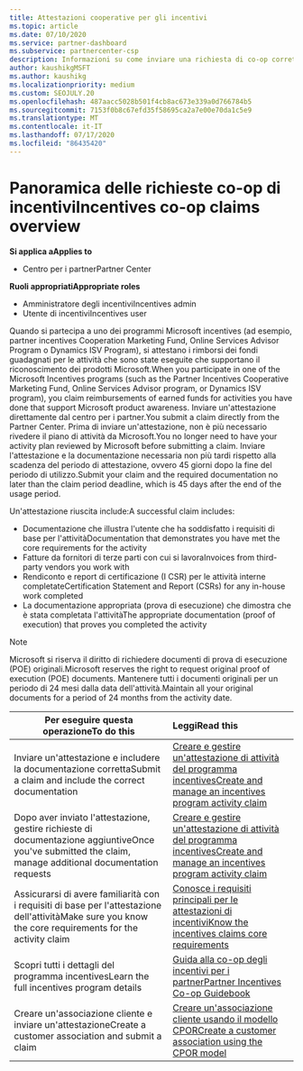 ```yaml
---
title: Attestazioni cooperative per gli incentivi
ms.topic: article
ms.date: 07/10/2020
ms.service: partner-dashboard
ms.subservice: partnercenter-csp
description: Informazioni su come inviare una richiesta di co-op corretta per gli incentivi organizzando la documentazione, le fatture, le istruzioni e la verifica dell'esecuzione corrette.
author: kaushikgMSFT
ms.author: kaushikg
ms.localizationpriority: medium
ms.custom: SEOJULY.20
ms.openlocfilehash: 487aacc5028b501f4cb8ac673e339a0d766784b5
ms.sourcegitcommit: 7153f0b8c67efd35f58695ca2a7e00e70da1c5e9
ms.translationtype: MT
ms.contentlocale: it-IT
ms.lasthandoff: 07/17/2020
ms.locfileid: "86435420"
---
```

# <a name="incentives-co-op-claims-overview"></a><span data-ttu-id="e1376-103">Panoramica delle richieste co-op di incentivi</span><span class="sxs-lookup"><span data-stu-id="e1376-103">Incentives co-op claims overview</span></span>

<span data-ttu-id="e1376-104">**Si applica a**</span><span class="sxs-lookup"><span data-stu-id="e1376-104">**Applies to**</span></span>

- <span data-ttu-id="e1376-105">Centro per i partner</span><span class="sxs-lookup"><span data-stu-id="e1376-105">Partner Center</span></span>

<span data-ttu-id="e1376-106">**Ruoli appropriati**</span><span class="sxs-lookup"><span data-stu-id="e1376-106">**Appropriate roles**</span></span>

- <span data-ttu-id="e1376-107">Amministratore degli incentivi</span><span class="sxs-lookup"><span data-stu-id="e1376-107">Incentives admin</span></span>
- <span data-ttu-id="e1376-108">Utente di incentivi</span><span class="sxs-lookup"><span data-stu-id="e1376-108">Incentives user</span></span>

<span data-ttu-id="e1376-109">Quando si partecipa a uno dei programmi Microsoft incentives (ad esempio, partner incentives Cooperation Marketing Fund, Online Services Advisor Program o Dynamics ISV Program), si attestano i rimborsi dei fondi guadagnati per le attività che sono state eseguite che supportano il riconoscimento dei prodotti Microsoft.</span><span class="sxs-lookup"><span data-stu-id="e1376-109">When you participate in one of the Microsoft Incentives programs (such as the Partner Incentives Cooperative Marketing Fund, Online Services Advisor program, or Dynamics ISV program), you claim reimbursements of earned funds for activities you have done that support Microsoft product awareness.</span></span> <span data-ttu-id="e1376-110">Inviare un'attestazione direttamente dal centro per i partner.</span><span class="sxs-lookup"><span data-stu-id="e1376-110">You submit a claim directly from the Partner Center.</span></span> <span data-ttu-id="e1376-111">Prima di inviare un'attestazione, non è più necessario rivedere il piano di attività da Microsoft.</span><span class="sxs-lookup"><span data-stu-id="e1376-111">You no longer need to have your activity plan reviewed by Microsoft before submitting a claim.</span></span> <span data-ttu-id="e1376-112">Inviare l'attestazione e la documentazione necessaria non più tardi rispetto alla scadenza del periodo di attestazione, ovvero 45 giorni dopo la fine del periodo di utilizzo.</span><span class="sxs-lookup"><span data-stu-id="e1376-112">Submit your claim and the required documentation no later than the claim period deadline, which is 45 days after the end of the usage period.</span></span>

<span data-ttu-id="e1376-113">Un'attestazione riuscita include:</span><span class="sxs-lookup"><span data-stu-id="e1376-113">A successful claim includes:</span></span>

- <span data-ttu-id="e1376-114">Documentazione che illustra l'utente che ha soddisfatto i requisiti di base per l'attività</span><span class="sxs-lookup"><span data-stu-id="e1376-114">Documentation that demonstrates you have met the core requirements for the activity</span></span>
- <span data-ttu-id="e1376-115">Fatture da fornitori di terze parti con cui si lavora</span><span class="sxs-lookup"><span data-stu-id="e1376-115">Invoices from third-party vendors you work with</span></span>
- <span data-ttu-id="e1376-116">Rendiconto e report di certificazione (I CSR) per le attività interne completate</span><span class="sxs-lookup"><span data-stu-id="e1376-116">Certification Statement and Report (CSRs) for any in-house work completed</span></span>
- <span data-ttu-id="e1376-117">La documentazione appropriata (prova di esecuzione) che dimostra che è stata completata l'attività</span><span class="sxs-lookup"><span data-stu-id="e1376-117">The appropriate documentation (proof of execution) that proves you completed the activity</span></span> 

>[!NOTE]
><span data-ttu-id="e1376-118">Microsoft si riserva il diritto di richiedere documenti di prova di esecuzione (POE) originali.</span><span class="sxs-lookup"><span data-stu-id="e1376-118">Microsoft reserves the right to request original proof of execution (POE) documents.</span></span> <span data-ttu-id="e1376-119">Mantenere tutti i documenti originali per un periodo di 24 mesi dalla data dell'attività.</span><span class="sxs-lookup"><span data-stu-id="e1376-119">Maintain all your original documents for a period of 24 months from the activity date.</span></span> 

|<span data-ttu-id="e1376-120">**Per eseguire questa operazione**</span><span class="sxs-lookup"><span data-stu-id="e1376-120">**To do this**</span></span>   |<span data-ttu-id="e1376-121">**Leggi**</span><span class="sxs-lookup"><span data-stu-id="e1376-121">**Read this**</span></span>   |
|-----------------|:--------------------------------------|
|<span data-ttu-id="e1376-122">Inviare un'attestazione e includere la documentazione corretta</span><span class="sxs-lookup"><span data-stu-id="e1376-122">Submit a claim and include the correct documentation</span></span>|[<span data-ttu-id="e1376-123">Creare e gestire un'attestazione di attività del programma incentives</span><span class="sxs-lookup"><span data-stu-id="e1376-123">Create and manage an incentives program activity claim</span></span>](create-incentives-claims.md)|
|<span data-ttu-id="e1376-124">Dopo aver inviato l'attestazione, gestire richieste di documentazione aggiuntive</span><span class="sxs-lookup"><span data-stu-id="e1376-124">Once you've submitted the claim, manage additional documentation requests</span></span>|[<span data-ttu-id="e1376-125">Creare e gestire un'attestazione di attività del programma incentives</span><span class="sxs-lookup"><span data-stu-id="e1376-125">Create and manage an incentives program activity claim</span></span>](create-incentives-claims.md)  |
|<span data-ttu-id="e1376-126">Assicurarsi di avere familiarità con i requisiti di base per l'attestazione dell'attività</span><span class="sxs-lookup"><span data-stu-id="e1376-126">Make sure you know the core requirements for the activity claim</span></span>|[<span data-ttu-id="e1376-127">Conosce i requisiti principali per le attestazioni di incentivi</span><span class="sxs-lookup"><span data-stu-id="e1376-127">Know the incentives claims core requirements</span></span>](core-requirements.md)   |
|<span data-ttu-id="e1376-128">Scopri tutti i dettagli del programma incentives</span><span class="sxs-lookup"><span data-stu-id="e1376-128">Learn the full incentives program details</span></span>|[<span data-ttu-id="e1376-129">Guida alla co-op degli incentivi per i partner</span><span class="sxs-lookup"><span data-stu-id="e1376-129">Partner Incentives Co-op Guidebook</span></span>](https://assets.microsoft.com/coop-guidebook.pdf)
|<span data-ttu-id="e1376-130">Creare un'associazione cliente e inviare un'attestazione</span><span class="sxs-lookup"><span data-stu-id="e1376-130">Create a customer association and submit a claim</span></span> |[<span data-ttu-id="e1376-131">Creare un'associazione cliente usando il modello CPOR</span><span class="sxs-lookup"><span data-stu-id="e1376-131">Create a customer association using the CPOR model</span></span>](submit-osa-claim.md)|
                                                                                 
                                   
